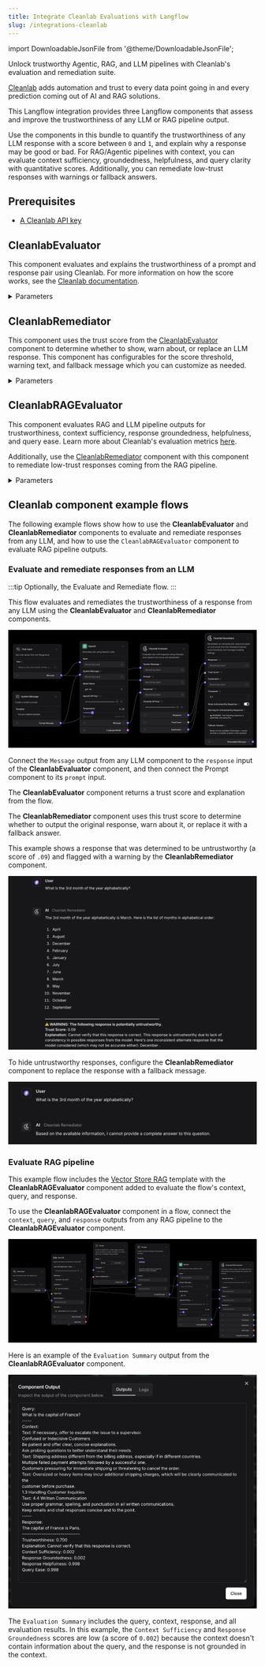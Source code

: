 ```yaml
---
title: Integrate Cleanlab Evaluations with Langflow
slug: /integrations-cleanlab
---
```


import DownloadableJsonFile from '@theme/DownloadableJsonFile';

Unlock trustworthy Agentic, RAG, and LLM pipelines with Cleanlab's evaluation and remediation suite.

[Cleanlab](https://www.cleanlab.ai/) adds automation and trust to every data point going in and every prediction coming out of AI and RAG solutions.

This Langflow integration provides three Langflow components that assess and improve the trustworthiness of any LLM or RAG pipeline output.

Use the components in this bundle to quantify the trustworthiness of any LLM response with a score between `0` and `1`, and explain why a response may be good or bad. For RAG/Agentic pipelines with context, you can evaluate context sufficiency, groundedness, helpfulness, and query clarity with quantitative scores. Additionally, you can remediate low-trust responses with warnings or fallback answers.

## Prerequisites

- [A Cleanlab API key](https://tlm.cleanlab.ai/)

## CleanlabEvaluator

This component evaluates and explains the trustworthiness of a prompt and response pair using Cleanlab. For more information on how the score works, see the [Cleanlab documentation](https://help.cleanlab.ai/tlm/).

<details>
<summary>Parameters</summary>

**Inputs**

| Name                    | Type       | Description                                                             |
|-------------------------|------------|-------------------------------------------------------------------------|
| system_prompt           | Message    | (Optional) System message prepended to the prompt.                      |
| prompt                  | Message    | The user-facing input to the LLM.                                       |
| response                | Message    | OpenAI's, Claude, etc. model's response to evaluate.                    |
| cleanlab_api_key        | Secret     | Your Cleanlab API key.                                                  |
| cleanlab_evaluation_model | Dropdown   | Evaluation model used by Cleanlab, such as GPT-4, or Claude. This does not need to be the same model that generated the response. |
| quality_preset          | Dropdown   | Tradeoff between evaluation speed and accuracy.                         |

**Outputs**

| Name                    | Type       | Description                                                             |
|-------------------------|------------|-------------------------------------------------------------------------|
| score                   | number     | Trust score between 0–1.                                                |
| explanation             | Message    | Explanation of the trust score.                                         |
| response                | Message    | Returns the original response for easy chaining to `CleanlabRemediator` component. |

</details>

## CleanlabRemediator

This component uses the trust score from the [CleanlabEvaluator](#cleanlabevaluator) component to determine whether to show, warn about, or replace an LLM response. This component has configurables for the score threshold, warning text, and fallback message which you can customize as needed.

<details>
<summary>Parameters</summary>

**Inputs**

| Name                        | Type       | Description                                                             |
|-----------------------------|------------|-------------------------------------------------------------------------|
| response                    | Message    | The response to potentially remediate.                                  |
| score                       | number     | Trust score from `CleanlabEvaluator`.                                   |
| explanation                 | Message    | Explanation to append if warning is shown. Optional.                    |
| threshold                   | float      | Minimum trust score to pass response unchanged.                         |
| show_untrustworthy_response | bool       | Show original response with warning if untrustworthy.                   |
| untrustworthy_warning_text  | Prompt     | Warning text for untrustworthy responses.                               |
| fallback_text              | Prompt     | Fallback message if response is hidden.                                 |

**Outputs**

| Name                    | Type       | Description                                                             |
|-------------------------|------------|-------------------------------------------------------------------------|
| remediated_response     | Message    | Final message shown to user after remediation logic.                    |

</details>

## CleanlabRAGEvaluator

This component evaluates RAG and LLM pipeline outputs for trustworthiness, context sufficiency, response groundedness, helpfulness, and query ease. Learn more about Cleanlab's evaluation metrics [here](https://help.cleanlab.ai/tlm/use-cases/tlm_rag/).

Additionally, use the [CleanlabRemediator](#cleanlabremediator) component with this component to remediate low-trust responses coming from the RAG pipeline.

<details>
<summary>Parameters</summary>

**Inputs**

| Name                        | Type       | Description                                                             |
|-----------------------------|------------|-------------------------------------------------------------------------|
| cleanlab_api_key           | Secret     | Your Cleanlab API key.                                                  |
| cleanlab_evaluation_model  | Dropdown   | Evaluation model used by Cleanlab, such as GPT-4, or Claude. This does not need to be the same model that generated the response. |
| quality_preset             | Dropdown   | Tradeoff between evaluation speed and accuracy.                         |
| context                    | Message    | Retrieved context from your RAG system.                                 |
| query                      | Message    | The original user query.                                                |
| response                   | Message    | OpenAI's, Claude, etc. model's response based on the context and query. |
| run_context_sufficiency    | bool       | Evaluate whether context supports answering the query.                  |
| run_response_groundedness  | bool       | Evaluate whether the response is grounded in the context.               |
| run_response_helpfulness   | bool       | Evaluate how helpful the response is.                                   |
| run_query_ease            | bool       | Evaluate if the query is vague, complex, or adversarial.                |

**Outputs**

| Name                    | Type       | Description                                                             |
|-------------------------|------------|-------------------------------------------------------------------------|
| trust_score             | number     | Overall trust score.                                                    |
| trust_explanation       | Message    | Explanation for trust score.                                            |
| other_scores            | dict       | Dictionary of optional enabled RAG evaluation metrics.                  |
| evaluation_summary      | Message    | Markdown summary of query, context, response, and evaluation results.   |

</details>

## Cleanlab component example flows

The following example flows show how to use the **CleanlabEvaluator** and **CleanlabRemediator** components to evaluate and remediate responses from any LLM, and how to use the `CleanlabRAGEvaluator` component to evaluate RAG pipeline outputs.

### Evaluate and remediate responses from an LLM

:::tip
Optionally, 
<DownloadableJsonFile
  source="./eval_and_remediate_cleanlab.json"
  title="Download"
/>  the Evaluate and Remediate flow.
:::

This flow evaluates and remediates the trustworthiness of a response from any LLM using the **CleanlabEvaluator** and **CleanlabRemediator** components.

![Evaluate response trustworthiness](./eval_response.png)

Connect the `Message` output from any LLM component to the `response` input of the **CleanlabEvaluator** component, and then connect the Prompt component to its `prompt` input.

The **CleanlabEvaluator** component returns a trust score and explanation from the flow.

The **CleanlabRemediator** component uses this trust score to determine whether to output the original response, warn about it, or replace it with a fallback answer.

This example shows a response that was determined to be untrustworthy (a score of `.09`) and flagged with a warning by the **CleanlabRemediator** component.

![CleanlabRemediator Example](./cleanlab_remediator_example.png)

To hide untrustworthy responses, configure the **CleanlabRemediator** component to replace the response with a fallback message.

![CleanlabRemediator Example](./cleanlab_remediator_example_fallback.png)

### Evaluate RAG pipeline

This example flow includes the [Vector Store RAG](/starter-projects-vector-store-rag) template with the **CleanlabRAGEvaluator** component added to evaluate the flow's context, query, and response.

To use the **CleanlabRAGEvaluator** component in a flow, connect the `context`, `query`, and `response` outputs from any RAG pipeline to the **CleanlabRAGEvaluator** component.

![Evaluate RAG pipeline](./eval_rag.png)

Here is an example of the `Evaluation Summary` output from the **CleanlabRAGEvaluator** component.

![Evaluate RAG pipeline](./eval_summary_rag.png)

The `Evaluation Summary` includes the query, context, response, and all evaluation results. In this example, the `Context Sufficiency` and `Response Groundedness` scores are low (a score of `0.002`) because the context doesn't contain information about the query, and the response is not grounded in the context.